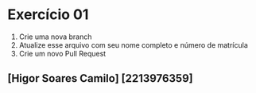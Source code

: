 # Exercício 01

1. Crie uma nova branch
2. Atualize esse arquivo com seu nome completo e número de matrícula
2. Crie um novo Pull Request

## [Higor Soares Camilo] [2213976359]
